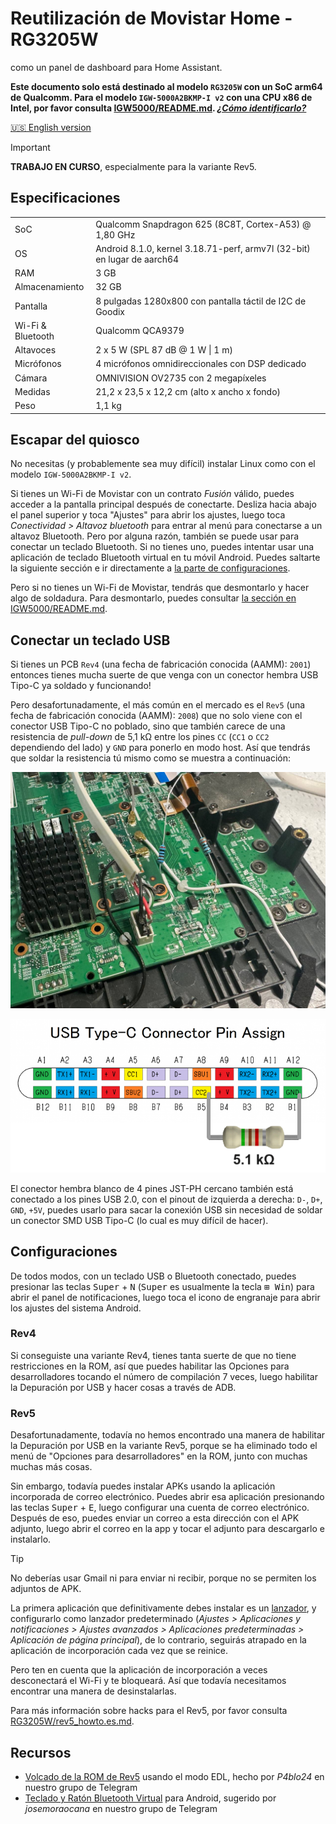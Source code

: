 # Reutilización de Movistar Home - RG3205W

como un panel de dashboard para Home Assistant.

**Este documento solo está destinado al modelo `RG3205W` con un SoC arm64 de Qualcomm. Para el modelo `IGW-5000A2BKMP-I v2` con una CPU x86 de Intel, por favor consulta [IGW5000/README.md](../IGW5000/README.md). [_¿Cómo identificarlo?_](../README.md#nota-importante)**

[🇺🇸 English version](../RG3205W/README.en.md)

> [!IMPORTANT]
> **TRABAJO EN CURSO**, especialmente para la variante Rev5.

## Especificaciones

| | |
| --- | --- |
| SoC | Qualcomm Snapdragon 625 (8C8T, Cortex-A53) @ 1,80 GHz |
| OS | Android 8.1.0, kernel 3.18.71-perf, armv7l (32-bit) en lugar de aarch64 |
| RAM | 3 GB |
| Almacenamiento | 32 GB |
| Pantalla | 8 pulgadas 1280x800 con pantalla táctil de I2C de Goodix |
| Wi-Fi & Bluetooth | Qualcomm QCA9379 |
| Altavoces | 2 x 5 W (SPL 87 dB @ 1 W \| 1 m) |
| Micrófonos | 4 micrófonos omnidireccionales con DSP dedicado |
| Cámara | OMNIVISION OV2735 con 2 megapíxeles |
| Medidas | 21,2 x 23,5 x 12,2 cm (alto x ancho x fondo) |
| Peso | 1,1 kg |

## Escapar del quiosco

No necesitas (y probablemente sea muy difícil) instalar Linux como con el modelo `IGW-5000A2BKMP-I v2`.

Si tienes un Wi-Fi de Movistar con un contrato _Fusión_ válido, puedes acceder a la pantalla principal después de conectarte. Desliza hacia abajo el panel superior y toca "Ajustes" para abrir los ajustes, luego toca _Conectividad > Altavoz bluetooth_ para entrar al menú para conectarse a un altavoz Bluetooth. Pero por alguna razón, también se puede usar para conectar un teclado Bluetooth. Si no tienes uno, puedes intentar usar una aplicación de teclado Bluetooth virtual en tu móvil Android. Puedes saltarte la siguiente sección e ir directamente a [la parte de configuraciones](#configuraciones).

Pero si no tienes un Wi-Fi de Movistar, tendrás que desmontarlo y hacer algo de soldadura. Para desmontarlo, puedes consultar [la sección en IGW5000/README.md](../IGW5000/README.md#desmontaje).

## Conectar un teclado USB

Si tienes un PCB `Rev4` (una fecha de fabricación conocida (AAMM): `2001`) entonces tienes mucha suerte de que venga con un conector hembra USB Tipo-C ya soldado y funcionando!

Pero desafortunadamente, el más común en el mercado es el `Rev5` (una fecha de fabricación conocida (AAMM): `2008`) que no solo viene con el conector USB Tipo-C no poblado, sino que también carece de una resistencia de _pull-down_ de 5,1 kΩ entre los pines `CC` (`CC1` o `CC2` dependiendo del lado) y `GND` para ponerlo en modo host. Así que tendrás que soldar la resistencia tú mismo como se muestra a continuación:

![RG3205W-Rev5-USB-resistencia-pull-down](../assets/img/RG3205W-Rev5-USB-pull-down-resistor.jpg)

![pinout-USB-tipo-C](../assets/img/USB-Type-C-pinout.png)

El conector hembra blanco de 4 pines JST-PH cercano también está conectado a los pines USB 2.0, con el pinout de izquierda a derecha: `D-`, `D+`, `GND`, `+5V`, puedes usarlo para sacar la conexión USB sin necesidad de soldar un conector SMD USB Tipo-C (lo cual es muy difícil de hacer).

## Configuraciones

De todos modos, con un teclado USB o Bluetooth conectado, puedes presionar las teclas <kbd>Super</kbd> + <kbd>N</kbd> (<kbd>Super</kbd> es usualmente la tecla <kbd>⊞ Win</kbd>) para abrir el panel de notificaciones, luego toca el icono de engranaje para abrir los ajustes del sistema Android.

### Rev4

Si conseguiste una variante Rev4, tienes tanta suerte de que no tiene restricciones en la ROM, así que puedes habilitar las Opciones para desarrolladores tocando el número de compilación 7 veces, luego habilitar la Depuración por USB y hacer cosas a través de ADB.

### Rev5

Desafortunadamente, todavía no hemos encontrado una manera de habilitar la Depuración por USB en la variante Rev5, porque se ha eliminado todo el menú de "Opciones para desarrolladores" en la ROM, junto con muchas muchas más cosas.

Sin embargo, todavía puedes instalar APKs usando la aplicación incorporada de correo electrónico. Puedes abrir esa aplicación presionando las teclas <kbd>Super</kbd> + <kbd>E</kbd>, luego configurar una cuenta de correo electrónico. Después de eso, puedes enviar un correo a esta dirección con el APK adjunto, luego abrir el correo en la app y tocar el adjunto para descargarlo e instalarlo.

> [!TIP]
> No deberías usar Gmail ni para enviar ni recibir, porque no se permiten los adjuntos de APK.

La primera aplicación que definitivamente debes instalar es un [lanzador](https://search.f-droid.org/?q=launcher), y configurarlo como lanzador predeterminado (_Ajustes > Aplicaciones y notificaciones > Ajustes avanzados > Aplicaciones predeterminadas > Aplicación de página principal_), de lo contrario, seguirás atrapado en la aplicación de incorporación cada vez que se reinice.

Pero ten en cuenta que la aplicación de incorporación a veces desconectará el Wi-Fi y te bloqueará. Así que todavía necesitamos encontrar una manera de desinstalarlas.

Para más información sobre hacks para el Rev5, por favor consulta [RG3205W/rev5_howto.es.md](../RG3205W/rev5_howto.es.md).

## Recursos

- [Volcado de la ROM de Rev5](https://t.me/movistar_home_hacking/1426) usando el modo EDL, hecho por _P4blo24_ en nuestro grupo de Telegram
- [Teclado y Ratón Bluetooth Virtual](https://play.google.com/store/apps/details?id=io.appground.blek) para Android, sugerido por _josemoraocana_ en nuestro grupo de Telegram
